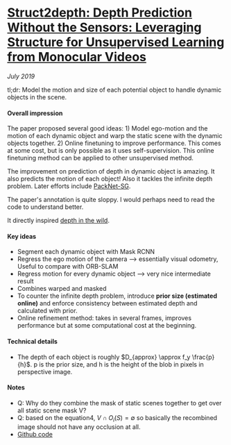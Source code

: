# [Struct2depth: Depth Prediction Without the Sensors: Leveraging Structure for Unsupervised Learning from Monocular Videos](https://arxiv.org/pdf/1811.06152.pdf) 

_July 2019_

tl;dr: Model the motion and size of each potential object to handle dynamic objects in the scene. 

#### Overall impression
The paper proposed several good ideas: 1) Model ego-motion and the motion of each dynamic object and warp the static scene with the dynamic objects together. 2) Online finetuning to improve performance. This comes at some cost, but is only possible as it uses self-supervision. This online finetuning method can be applied to other unsupervised method.

The improvement on prediction of depth in dynamic object is amazing. It also predicts the motion of each object! Also it tackles the infinite depth problem. Later efforts include [PackNet-SG](packnet_sg.md).

The paper's annotation is quite sloppy. I would perhaps need to read the code to understand better.

It directly inspired [depth in the wild](learnk.md).

#### Key ideas
- Segment each dynamic object with Mask RCNN
- Regress the ego motion of the camera --> essentially visual odometry, Useful to compare with ORB-SLAM
- Regress motion for every dynamic object --> very nice intermediate result
- Combines warped and masked 
- To counter the infinite depth problem, introduce **prior size (estimated online)** and enforce consistency between estimated depth and calculated with prior.
- Online refinement method: takes in several frames, improves performance but at some computational cost at the beginning.


#### Technical details
- The depth of each object is roughly $D_{approx} \approx f_y \frac{p}{h}$. p is the prior size, and h is the height of the blob in pixels in perspective image. 

#### Notes
- Q: Why do they combine the mask of static scenes together to get over all static scene mask V?
- Q: based on the equation4, $V \cap O_i(S)=\emptyset$ so basically the recombined image should not have any occlusion at all.
- [Github code](https://github.com/tensorflow/models/tree/master/research/struct2depth)